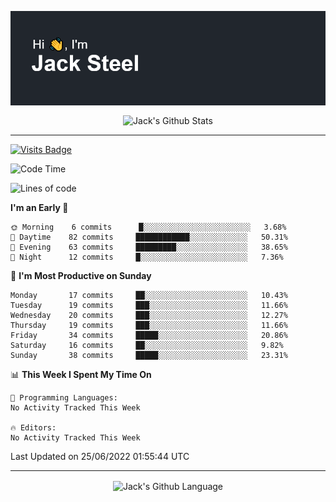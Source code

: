 <p align="center">
  <img align="center" src="https://github.com/JackSteel97/JackSteel97/blob/main/header.png?raw=true" alt="Hi, I'm Jack Steel" /> 
 </p>
<p align="center">
 <img align="center" src="https://github-readme-stats.vercel.app/api?username=jacksteel97&show_icons=true&count_private=true&theme=dracula" alt="Jack's Github Stats" /> 
</p>

<hr/>

[![Visits Badge](https://badges.pufler.dev/visits/JackSteel97/JackSteel97?color=blue&label=Profile%20Visits)](https://github.com/JackSteel97)
<!--START_SECTION:waka-->
![Code Time](http://img.shields.io/badge/Code%20Time-0%20secs-blue)

![Lines of code](https://img.shields.io/badge/From%20Hello%20World%20I%27ve%20Written-936%20Thousand%20lines%20of%20code-blue)

**I'm an Early 🐤** 

```text
🌞 Morning    6 commits      █░░░░░░░░░░░░░░░░░░░░░░░░   3.68% 
🌆 Daytime    82 commits     ████████████░░░░░░░░░░░░░   50.31% 
🌃 Evening    63 commits     █████████░░░░░░░░░░░░░░░░   38.65% 
🌙 Night      12 commits     █░░░░░░░░░░░░░░░░░░░░░░░░   7.36%

```
📅 **I'm Most Productive on Sunday** 

```text
Monday       17 commits     ██░░░░░░░░░░░░░░░░░░░░░░░   10.43% 
Tuesday      19 commits     ███░░░░░░░░░░░░░░░░░░░░░░   11.66% 
Wednesday    20 commits     ███░░░░░░░░░░░░░░░░░░░░░░   12.27% 
Thursday     19 commits     ███░░░░░░░░░░░░░░░░░░░░░░   11.66% 
Friday       34 commits     █████░░░░░░░░░░░░░░░░░░░░   20.86% 
Saturday     16 commits     ██░░░░░░░░░░░░░░░░░░░░░░░   9.82% 
Sunday       38 commits     █████░░░░░░░░░░░░░░░░░░░░   23.31%

```


📊 **This Week I Spent My Time On** 

```text
💬 Programming Languages: 
No Activity Tracked This Week

🔥 Editors: 
No Activity Tracked This Week

```


 Last Updated on 25/06/2022 01:55:44 UTC
<!--END_SECTION:waka-->

<hr/>

<p align="center">
    <img align="center" src="https://github-readme-stats.vercel.app/api/top-langs/?username=jacksteel97&langs_count=10&layout=compact&theme=dracula" alt="Jack's Github Language" /> 
</p>
